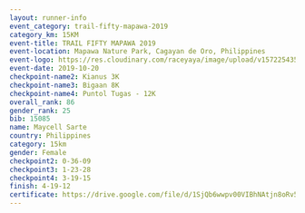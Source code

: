 ```yaml
---
layout: runner-info 
event_category: trail-fifty-mapawa-2019 
category_km: 15KM 
event-title: TRAIL FIFTY MAPAWA 2019  
event-location: Mapawa Nature Park, Cagayan de Oro, Philippines 
event-logo: https://res.cloudinary.com/raceyaya/image/upload/v1572254355/logo/trail-fifty-mapawa_fizjmb.jpg 
event-date: 2019-10-20 
checkpoint-name2: Kianus 3K 
checkpoint-name3: Bigaan 8K 
checkpoint-name4: Puntol Tugas - 12K 
overall_rank: 86
gender_rank: 25
bib: 15085
name: Maycell Sarte
country: Philippines
category: 15km
gender: Female
checkpoint2: 0-36-09
checkpoint3: 1-23-28
checkpoint4: 3-19-15
finish: 4-19-12
certificate: https://drive.google.com/file/d/1SjQb6wwpv00VIBhNAtjn8oRv5nshFhGU/view?usp=sharing
---
```

